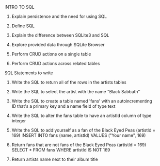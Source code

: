 INTRO TO SQL

1. Explain persistence and the need for using SQL

2. Define SQL

3. Explain the difference between SQLite3 and SQL

4. Explore provided data through SQLite Browser

5. Perform CRUD actions on a single table

6. Perform CRUD actions across related tables


SQL Statements to write

1. Write the SQL to return all of the rows in the artists tables

2. Write the SQL to select the artist with the name "Black Sabbath"

3. Write the SQL to create a table named 'fans' with an autoincrementing ID that's a primary key and a name field of type text

4. Write the SQL to alter the fans table to have an artistId column of type integer

5. Write the SQL to add yourself as a fan of the Black Eyed Peas (artistId = 169) INSERT INTO fans (name, artistId) VALUES ("Your name", 169)

6. Return fans that are not fans of the Black Eyed Peas (artistId = 169) SELECT * FROM fans WHERE artistId IS NOT 169

7. Return artists name next to their album title
